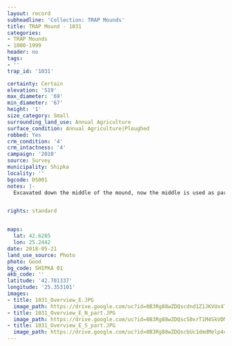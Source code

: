 ```yaml
---
layout: record
subheadline: 'Collection: TRAP Mounds'
title: TRAP Mound - 1031
categories:
- TRAP Mounds
- 1000-1999
header: no
tags:
- ''
trap_id: '1031'

certainty: Certain
elevation: '519'
max_diameter: '69'
min_diameter: '67'
height: '1'
size_category: Small
surrounding_land_use: Annual Agriculture
surface_condition: Annual Agriculture|Ploughed
robbed: Yes
crm_condition: '4'
crm_intactness: '4'
campaign: '2010'
source: Survey
municipality: Shipka
locality: ''
bgcode: DS001
notes: |-
  Excavated down the middle of the mound, now the middle is used as part of the field; was it done by TEMP (Kitov, Thracian Expedition for Tumular Investigations).


rights: standard


maps:
  lat: 42.6285
  lon: 25.2442
date: 2018-05-21
land_use_source: Photo
photo: Good
bg_code: SHIPKA 01
akb_code: ''
latitude: '42.701337'
longitude: '25.353101'
images:
- title: 1031_Overview_E.JPG
  image_path: https://drive.google.com/uc?id=0B3Rg88wZDQscdnd1Z1JKVUx4TTg
- title: 1031_Overview_E_N_part.JPG
  image_path: https://drive.google.com/uc?id=0B3Rg88wZDQscS0xrT1M4SkVDMEk
- title: 1031_Overview_E_S_part.JPG
  image_path: https://drive.google.com/uc?id=0B3Rg88wZDQscbUc1dmdMelp4cEk
---
```

